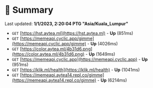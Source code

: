 # 📖 Summary
Last updated: **1/1/2023, 2:20:04 PTG "Asia/Kuala_Lumpur"**

- `GET` [https://hst.aytea.ml](https://hst.aytea.ml) - **Up** (851ms)
- `GET` [https://memeapi.cyclic.app/gimme](https://memeapi.cyclic.app/gimme) - **Up** (4026ms)
- `GET` [https://color.aytea.ml/4b31d6.png](https://color.aytea.ml/4b31d6.png) - **Up** (1649ms)
- `GET` [https://memeapi.cyclic.app](https://memeapi.cyclic.app) - **Up** (951ms)
- `GET` [https://klik.ml/health](https://klik.ml/health) - **Up** (1041ms)
- `GET` [https://memeapi.aytea14.repl.co/gimme](https://memeapi.aytea14.repl.co/gimme) - **Up** (6214ms)
